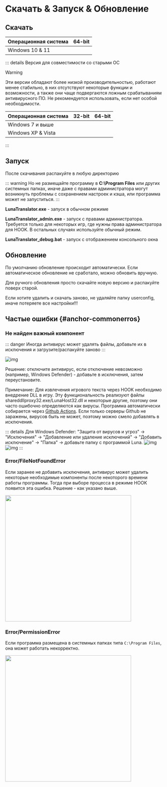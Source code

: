 # Скачать & Запуск & Обновление

## Скачать

| Операционная система | 64-bit |
| - | - |
| Windows 10 & 11 | <downloadbtn href="https://lunatranslator.org/Resource/DownloadLuna/x64_win10?doc=1"/> |

::: details Версия для совместимости со старыми ОС  

>[!WARNING]  
Эти версии обладают более низкой производительностью, работают менее стабильно, в них отсутствуют некоторые функции и возможности, а также они чаще подвергаются ложным срабатываниям антивирусного ПО. Не рекомендуется использовать, если нет особой необходимости.

| Операционная система | 32-bit | 64-bit |
| - | - | - |
| Windows 7 и выше | <downloadbtn href="https://lunatranslator.org/Resource/DownloadLuna/x86_win7?doc=1"/> | <downloadbtn href="https://lunatranslator.org/Resource/DownloadLuna/x64_win7?doc=1"/> |
| Windows XP & Vista | <downloadbtn href="https://lunatranslator.org/Resource/DownloadLuna/x86_winxp?doc=1"/> | |

:::

## Запуск

После скачивания распакуйте в любую директорию

::: warning
Но не размещайте программу в **C:\Program Files** или других системных папках, иначе даже с правами администратора могут возникнуть проблемы с сохранением настроек и кэша, или программа может не запуститься.
:::

**LunaTranslator.exe** - запуск в обычном режиме 

**LunaTranslator_admin.exe** - запуск с правами администратора. Требуется только для некоторых игр, где нужны права администратора для HOOK. В остальных случаях используйте обычный режим.

**LunaTranslator_debug.bat** - запуск с отображением консольного окна

## Обновление

По умолчанию обновление происходит автоматически. Если автоматическое обновление не сработало, можно обновить вручную.

Для ручного обновления просто скачайте новую версию и распакуйте поверх старой.

Если хотите удалить и скачать заново, не удаляйте папку userconfig, иначе потеряете все настройки!!!

## Частые ошибки {#anchor-commonerros}

### Не найден важный компонент

::: danger
Иногда антивирус может удалять файлы, добавьте их в исключения и загрузите/распакуйте заново
:::

![img](https://image.lunatranslator.org/zh/cantstart/2.jpg) 

Решение: отключите антивирус, если отключение невозможно (например, Windows Defender) - добавьте в исключения, затем переустановите.

Примечание: Для извлечения игрового текста через HOOK необходимо внедрение DLL в игру. Эту функциональность реализуют файлы shareddllproxy32.exe/LunaHost32.dll и некоторые другие, поэтому они часто ошибочно определяются как вирусы. Программа автоматически собирается через [Github Actions](https://github.com/HIllya51/LunaTranslator/actions). Если только серверы Github не заражены, вирусов быть не может, поэтому можно смело добавлять в исключения.

::: details Для Windows Defender: "Защита от вирусов и угроз" → "Исключения" → "Добавление или удаление исключений" → "Добавить исключение" → "Папка" → добавьте папку с программой Luna.
![img](https://image.lunatranslator.org/zh/cantstart/4.png) 
![img](https://image.lunatranslator.org/zh/cantstart/3.png) 
::: 

### Error/FileNotFoundError

Если заранее не добавить исключения, антивирус может удалить некоторые необходимые компоненты после некоторого времени работы программы. Тогда при выборе процесса в режиме HOOK появится эта ошибка. Решение - как указано выше.

<img src="https://image.lunatranslator.org/zh/notfound.png" width=400>

### Error/PermissionError

Если программа размещена в системных папках типа `C:\Program Files`, она может работать некорректно.

<img src="https://image.lunatranslator.org/zh/cantstart/6.png" width=400>

